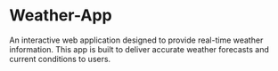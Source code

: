 # Weather-App
An interactive web application designed to provide real-time weather information. This app is built to deliver accurate weather forecasts and current conditions to users.

